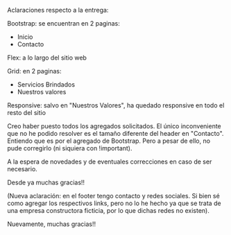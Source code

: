 Aclaraciones respecto a la entrega:

Bootstrap: se encuentran en 2 paginas:
* Inicio
* Contacto

Flex: a lo largo del sitio web

Grid: en 2 paginas:
* Servicios Brindados
* Nuestros valores

Responsive: salvo en "Nuestros Valores", ha quedado responsive en todo el resto del sitio

Creo haber puesto todos los agregados solicitados. El único inconveniente que no he podido resolver es el tamaño diferente del header en "Contacto". Entiendo que es por el agregado de Bootstrap. Pero a pesar de ello, no pude corregirlo (ni siquiera con !important).

A la espera de novedades y de eventuales correcciones en caso de ser necesario.

Desde ya muchas gracias!!

(Nueva aclaración: en el footer tengo contacto y redes sociales. Si bien sé como agregar los respectivos links, pero no lo he hecho ya que se trata de una empresa constructora ficticia, por lo que dichas redes no existen).

Nuevamente, muchas gracias!!
